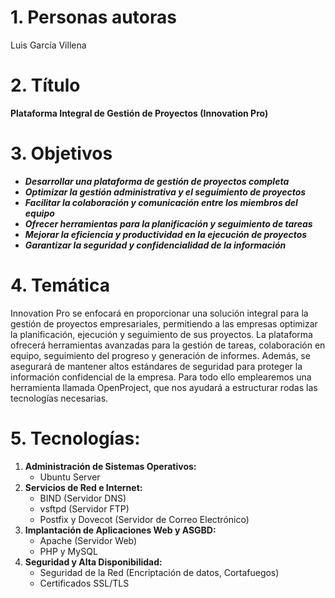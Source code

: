 # 1. Personas autoras

Luis García Villena

# 2. Título

**Plataforma Integral de Gestión de Proyectos (Innovation Pro)**

# 3. Objetivos

- ***Desarrollar una plataforma de gestión de proyectos completa***
- ***Optimizar la gestión administrativa y el seguimiento de proyectos***
- ***Facilitar la colaboración y comunicación entre los miembros del equipo***
- ***Ofrecer herramientas para la planificación y seguimiento de tareas***
- ***Mejorar la eficiencia y productividad en la ejecución de proyectos***
- ***Garantizar la seguridad y confidencialidad de la información***

# 4. Temática

Innovation Pro se enfocará en proporcionar una solución integral para la gestión de proyectos empresariales, permitiendo a las empresas optimizar la planificación, ejecución y seguimiento de sus proyectos. La plataforma ofrecerá herramientas avanzadas para la gestión de tareas, colaboración en equipo, seguimiento del progreso y generación de informes. Además, se asegurará de mantener altos estándares de seguridad para proteger la información confidencial de la empresa. Para todo ello emplearemos una herramienta llamada OpenProject, que nos ayudará a estructurar rodas las tecnologías necesarias.

# 5. Tecnologías:

1. **Administración de Sistemas Operativos:**
    - Ubuntu Server
2. **Servicios de Red e Internet:**
    - BIND (Servidor DNS)
    - vsftpd (Servidor FTP)
    - Postfix y Dovecot (Servidor de Correo Electrónico)
3. **Implantación de Aplicaciones Web y ASGBD:**
    - Apache (Servidor Web)
    - PHP y MySQL
4. **Seguridad y Alta Disponibilidad:**
    - Seguridad de la Red (Encriptación de datos, Cortafuegos)
    - Certificados SSL/TLS
